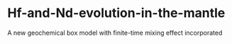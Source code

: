 # Hf-and-Nd-evolution-in-the-mantle
A new geochemical box model with finite-time mixing effect incorporated
